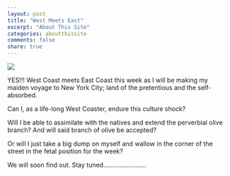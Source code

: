 ```yaml
---
layout: post
title: "West Meets East"
excerpt: "About This Site"
categories: aboutthissite
comments: false
share: true
---
```


![](https://storyports.com/wp-content/uploads/2013/12/tumblr_inline_my0kp5Rblj1srdf69.jpg)





YES!!! West Coast meets East Coast this week as I will be making my maiden voyage to New York City; land of the pretentious and the self-absorbed. 

Can I, as a life-long West Coaster, endure this culture shock? 

Will I be able to assimilate with the natives and extend the perverbial olive branch? And will said branch of olive be accepted?


Or will I just take a big dump on myself and wallow in the corner of the street in the fetal position for the week?



We will soon find out. Stay tuned........................




